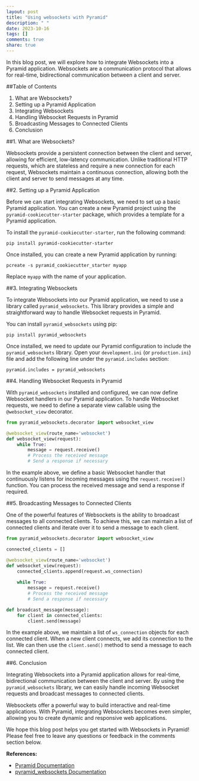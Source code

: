 ```yaml
---
layout: post
title: "Using websockets with Pyramid"
description: " "
date: 2023-10-16
tags: []
comments: true
share: true
---
```


In this blog post, we will explore how to integrate Websockets into a Pyramid application. Websockets are a communication protocol that allows for real-time, bidirectional communication between a client and server.

##Table of Contents
1. What are Websockets?
2. Setting up a Pyramid Application
3. Integrating Websockets
4. Handling Websocket Requests in Pyramid
5. Broadcasting Messages to Connected Clients
6. Conclusion

##1. What are Websockets?

Websockets provide a persistent connection between the client and server, allowing for efficient, low-latency communication. Unlike traditional HTTP requests, which are stateless and require a new connection for each request, Websockets maintain a continuous connection, allowing both the client and server to send messages at any time.

##2. Setting up a Pyramid Application

Before we can start integrating Websockets, we need to set up a basic Pyramid application. You can create a new Pyramid project using the `pyramid-cookiecutter-starter` package, which provides a template for a Pyramid application.

To install the `pyramid-cookiecutter-starter`, run the following command:

```
pip install pyramid-cookiecutter-starter
```

Once installed, you can create a new Pyramid application by running:

```
pcreate -s pyramid_cookiecutter_starter myapp
```

Replace `myapp` with the name of your application.

##3. Integrating Websockets

To integrate Websockets into our Pyramid application, we need to use a library called `pyramid_websockets`. This library provides a simple and straightforward way to handle Websocket requests in Pyramid.

You can install `pyramid_websockets` using pip:

```
pip install pyramid_websockets
```

Once installed, we need to update our Pyramid configuration to include the `pyramid_websockets` library. Open your `development.ini` (or `production.ini`) file and add the following line under the `pyramid.includes` section:

```
pyramid.includes = pyramid_websockets
```

##4. Handling Websocket Requests in Pyramid

With `pyramid_websockets` installed and configured, we can now define Websocket handlers in our Pyramid application. To handle Websocket requests, we need to define a separate view callable using the `@websocket_view` decorator.

```python
from pyramid_websockets.decorator import websocket_view

@websocket_view(route_name='websocket')
def websocket_view(request):
    while True:
        message = request.receive()
        # Process the received message
        # Send a response if necessary
```

In the example above, we define a basic Websocket handler that continuously listens for incoming messages using the `request.receive()` function. You can process the received message and send a response if required.

##5. Broadcasting Messages to Connected Clients

One of the powerful features of Websockets is the ability to broadcast messages to all connected clients. To achieve this, we can maintain a list of connected clients and iterate over it to send a message to each client.

```python
from pyramid_websockets.decorator import websocket_view

connected_clients = []

@websocket_view(route_name='websocket')
def websocket_view(request):
    connected_clients.append(request.ws_connection)
  
    while True:
        message = request.receive()
        # Process the received message
        # Send a response if necessary

def broadcast_message(message):
    for client in connected_clients:
        client.send(message)
```

In the example above, we maintain a list of `ws_connection` objects for each connected client. When a new client connects, we add its connection to the list. We can then use the `client.send()` method to send a message to each connected client.

##6. Conclusion

Integrating Websockets into a Pyramid application allows for real-time, bidirectional communication between the client and server. By using the `pyramid_websockets` library, we can easily handle incoming Websocket requests and broadcast messages to connected clients.

Websockets offer a powerful way to build interactive and real-time applications. With Pyramid, integrating Websockets becomes even simpler, allowing you to create dynamic and responsive web applications.

We hope this blog post helps you get started with Websockets in Pyramid! Please feel free to leave any questions or feedback in the comments section below.

**References:**
- [Pyramid Documentation](https://docs.pylonsproject.org/projects/pyramid/en/latest/)
- [pyramid_websockets Documentation](https://pyramid_websockets.readthedocs.io/en/latest/)